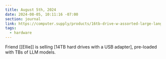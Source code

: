 ```yaml
---
title: August 5th, 2024
date: 2024-08-05, 10:11:16 -07:00
section: journal
link: https://computer.supply/products/16tb-drive-w-assorted-large-language-model-weights
tags:
  - hardware
---
```

Friend [[Ellie]] is selling [14TB hard drives with a USB adapter], pre-loaded with TBs of LLM models. 